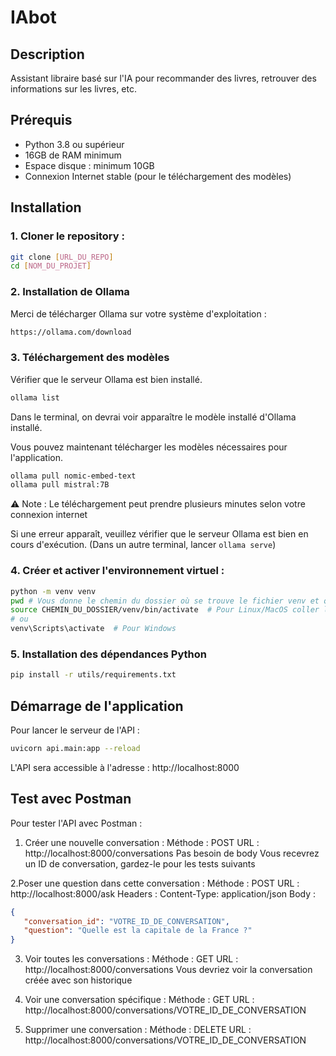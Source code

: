# IAbot

## Description
Assistant libraire basé sur l'IA pour recommander des livres, retrouver des informations sur les livres, etc.

## Prérequis
- Python 3.8 ou supérieur
- 16GB de RAM minimum
- Espace disque : minimum 10GB
- Connexion Internet stable (pour le téléchargement des modèles)

## Installation

### 1. Cloner le repository :
```bash
git clone [URL_DU_REPO]
cd [NOM_DU_PROJET]
```

### 2. Installation de Ollama

Merci de télécharger Ollama sur votre système d'exploitation :

```bash
https://ollama.com/download
```

### 3. Téléchargement des modèles

Vérifier que le serveur Ollama est bien installé.
```bash
ollama list
```
Dans le terminal, on devrai voir apparaître le modèle installé d'Ollama installé.

Vous pouvez maintenant télécharger les modèles nécessaires pour l'application.
```bash
ollama pull nomic-embed-text
ollama pull mistral:7B
```
⚠️ Note : Le téléchargement peut prendre plusieurs minutes selon votre connexion internet

Si une erreur apparaît, veuillez vérifier que le serveur Ollama est bien en cours d'exécution. (Dans un autre terminal, lancer `ollama serve`)

### 4. Créer et activer l'environnement virtuel :
```bash
python -m venv venv
pwd # Vous donne le chemin du dossier où se trouve le fichier venv et qu'il faut copier
source CHEMIN_DU_DOSSIER/venv/bin/activate  # Pour Linux/MacOS coller le chemin dans le terminal et terminer par `/venv/bin/activate`
# ou
venv\Scripts\activate  # Pour Windows
```

### 5. Installation des dépendances Python
```bash
pip install -r utils/requirements.txt
```

## Démarrage de l'application

Pour lancer le serveur de l'API :
```bash
uvicorn api.main:app --reload
```

L'API sera accessible à l'adresse : http://localhost:8000

## Test avec Postman

Pour tester l'API avec Postman :

1. Créer une nouvelle conversation :
Méthode : POST
URL : http://localhost:8000/conversations
Pas besoin de body
Vous recevrez un ID de conversation, gardez-le pour les tests suivants

2.Poser une question dans cette conversation :
Méthode : POST
URL : http://localhost:8000/ask
Headers : Content-Type: application/json
Body :
```json
{
   "conversation_id": "VOTRE_ID_DE_CONVERSATION",
   "question": "Quelle est la capitale de la France ?"
}
```

3. Voir toutes les conversations :
Méthode : GET
URL : http://localhost:8000/conversations
Vous devriez voir la conversation créée avec son historique

4. Voir une conversation spécifique :
Méthode : GET
URL : http://localhost:8000/conversations/VOTRE_ID_DE_CONVERSATION

5. Supprimer une conversation :
Méthode : DELETE
URL : http://localhost:8000/conversations/VOTRE_ID_DE_CONVERSATION

